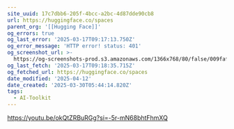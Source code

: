```yaml
---
site_uuid: 17c7dbb6-205f-4bcc-a2bc-4d87dde90cb8
url: https://huggingface.co/spaces
parent_org: '[[Hugging Face]]'
og_errors: true
og_last_error: '2025-03-17T09:17:13.750Z'
og_error_message: 'HTTP error! status: 401'
og_screenshot_url: >-
  https://og-screenshots-prod.s3.amazonaws.com/1366x768/80/false/009faf582a31ba7adf1f4c826c44f3014cc98fd9b70b5325299d55a84408d0bf.jpeg
og_last_fetch: '2025-03-17T09:18:35.715Z'
og_fetched_url: https://huggingface.co/spaces
date_modified: '2025-04-12'
date_created: '2025-03-30T05:44:14.820Z'
tags:
  - AI-Toolkit
---
```

































https://youtu.be/okQtZRBuRGg?si=-5r-mN68bhtFhmXQ